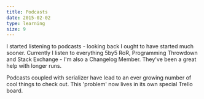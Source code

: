 ```yaml
---
title: Podcasts
date: 2015-02-02
type: learning
size: 9
---
```

I started listening to podcasts - looking back I ought to have started much sooner. Currently I listen to everything 5by5 RoR, Programming Throwdown and Stack Exchange - I'm also a Changelog Member. They've been a great help with longer runs.

Podcasts coupled with serializer have lead to an ever growing number of cool things to check out. This 'problem' now lives in its own special Trello board.
